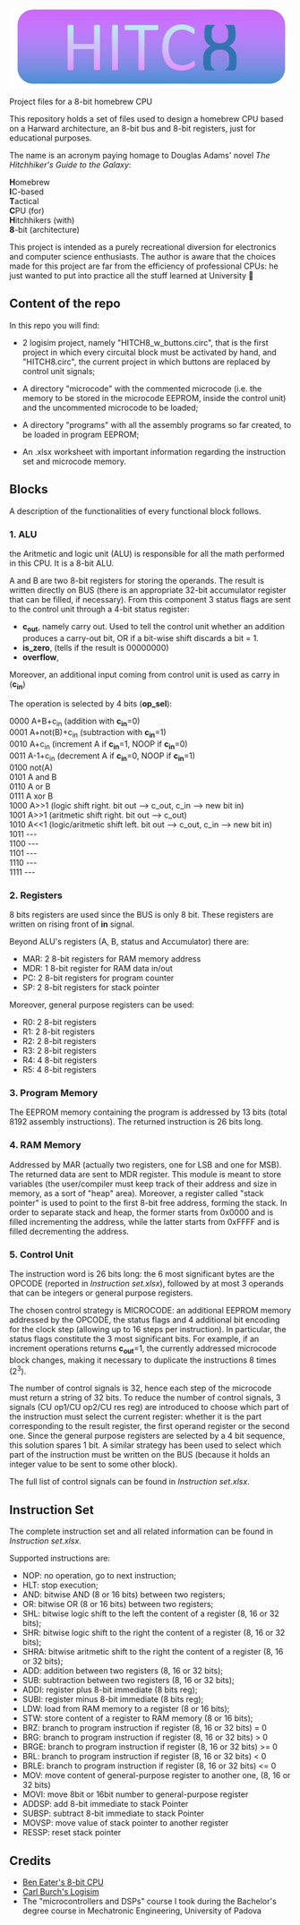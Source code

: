 ![logo](https://raw.githubusercontent.com/edopast/HITCH8/master/hitch8graphic.png)

Project files for a 8-bit homebrew CPU

This repository holds a set of files used to design a homebrew CPU based on a Harward architecture, an 8-bit bus and 8-bit registers, just for educational purposes.

The name is an acronym paying homage to Douglas Adams' novel _The Hitchhiker's Guide to the Galaxy_:

**H**omebrew\
**I**C-based\
**T**actical\
**C**PU (for)\
**H**itchhikers (with)\
**8**-bit (architecture)

This project is intended as a purely recreational diversion for electronics and computer science enthusiasts. The author is aware that the choices made for this project are far from the efficiency of professional CPUs: he just wanted to put into practice all the stuff learned at University :slightly_smiling_face:

## Content of the repo

In this repo you will find:

- 2 logisim project, namely "HITCH8_w_buttons.circ", that is the first project in which every circuital block must be activated by hand, and "HITCH8.circ", the current project in which buttons are replaced by control unit signals;

- A directory "microcode" with the commented microcode (i.e. the memory to be stored in the microcode EEPROM, inside the control unit) and the uncommented microcode to be loaded;

- A directory "programs" with all the assembly programs so far created, to be loaded in program EEPROM;

- An .xlsx worksheet with important information regarding the instruction set and microcode memory.

## Blocks

A description of the functionalities of every functional block follows.

### 1. ALU

the Aritmetic and logic unit (ALU) is responsible for all the math performed in this CPU. It is a 8-bit ALU.

A and B are two 8-bit registers for storing the operands. The result is written directly on BUS (there is an appropriate 32-bit accumulator register that can be filled, if necessary). From this component 3 status flags are sent to the control unit through a 4-bit status register:

- **c<sub>out</sub>**, namely carry out. Used to tell the control unit whether an addition produces a carry-out bit, OR if a bit-wise shift discards a bit = 1.
- **is_zero**, (tells if the result is 00000000)
- **overflow**,

Moreover, an additional input coming from control unit is used as carry in (**c<sub>in</sub>**)

The operation is selected by 4 bits (**op_sel**):

0000 A+B+c<sub>in</sub>        (addition with **c<sub>in</sub>**=0)\
0001 A+not(B)+c<sub>in</sub>   (subtraction with **c<sub>in</sub>**=1)\
0010 A+c<sub>in</sub>          (increment A if **c<sub>in</sub>**=1, NOOP if **c<sub>in</sub>**=0)\
0011 A-1+c<sub>in</sub>        (decrement A if **c<sub>in</sub>**=0, NOOP if **c<sub>in</sub>**=1)\
0100 not(A)\
0101 A and B\
0110 A or B\
0111 A xor B\
1000 A>>1            (logic shift right. bit out --> c_out, c_in --> new bit in)\
1001 A>>1            (aritmetic shift right. bit out --> c_out)\
1010 A<<1            (logic/aritmetic shift left. bit out --> c_out, c_in --> new bit in)\
1011 ---\
1100 ---\
1101 ---\
1110 ---\
1111 ---

### 2. Registers

8 bits registers are used since the BUS is only 8 bit. These registers are written on rising front of **in** signal.

Beyond ALU's registers (A, B, status and Accumulator) there are:

- MAR: 2 8-bit registers for RAM memory address
- MDR: 1 8-bit register for RAM data in/out
- PC: 2 8-bit registers for program counter
- SP: 2 8-bit registers for stack pointer

Moreover, general purpose registers can be used:

- R0: 2 8-bit registers
- R1: 2 8-bit registers
- R2: 2 8-bit registers
- R3: 2 8-bit registers
- R4: 4 8-bit registers
- R5: 4 8-bit registers

### 3. Program Memory

The EEPROM memory containing the program is addressed by 13 bits (total 8192 assembly instructions). The returned instruction is 26 bits long.

### 4. RAM Memory

Addressed by MAR (actually two registers, one for LSB and one for MSB). The returned data are sent to MDR register.
This module is meant to store variables (the user/compiler must keep track of their address and size in memory, as a sort of "heap" area). Moreover, a register called "stack pointer" is used to point to the first 8-bit free address, forming the stack. In order to separate stack and heap, the former starts from 0x0000 and is filled incrementing the address, while the latter starts from 0xFFFF and is filled decrementing the address.

### 5. Control Unit

The instruction word is 26 bits long: the 6 most significant bytes are the OPCODE (reported in _Instruction set.xlsx_), followed by at most 3 operands that can be integers or general purpose registers.

The chosen control strategy is MICROCODE: an additional EEPROM memory addressed by the OPCODE, the status flags and 4 additional bit encoding for the clock step (allowing up to 16 steps per instruction). In particular, the status flags constitute the 3 most significant bits. For example, if an increment operations returns **c<sub>out</sub>**=1, the currently addressed microcode block changes, making it necessary to duplicate the instructions 8 times (2<sup>3</sup>).

The number of control signals is 32, hence each step of the microcode must return a string of 32 bits. To reduce the number of control signals, 3 signals (CU op1/CU op2/CU res reg) are introduced to choose which part of the instruction must select the current register: whether it is the part corresponding to the result register, the first operand register or the second one. Since the general purpose registers are selected by a 4 bit sequence, this solution spares 1 bit.
A similar strategy has been used to select which part of the instruction must be written on the BUS (because it holds an integer value to be sent to some other block).

The full list of control signals can be found in _Instruction set.xlsx_.

## Instruction Set

The complete instruction set and all related information can be found in _Instruction set.xlsx_.

Supported instructions are:

- NOP: no operation, go to next instruction;
- HLT: stop execution;
- AND: bitwise AND (8 or 16 bits) between two registers;
- OR: bitwise OR (8 or 16 bits) between two registers;
- SHL: bitwise logic shift to the left the content of a register (8, 16 or 32 bits);
- SHR: bitwise logic shift to the right the content of a register (8, 16 or 32 bits);
- SHRA: bitwise aritmetic shift to the right the content of a register (8, 16 or 32 bits);
- ADD: addition between two registers (8, 16 or 32 bits);
- SUB: subtraction between two registers (8, 16 or 32 bits);
- ADDI: register plus 8-bit immediate (8 bits reg);
- SUBI: register minus 8-bit immediate (8 bits reg);
- LDW: load from RAM memory to a register (8 or 16 bits);
- STW: store content of a register to RAM memory (8 or 16 bits);
- BRZ: branch to program instruction if register (8, 16 or 32 bits) = 0
- BRG: branch to program instruction if register (8, 16 or 32 bits) > 0
- BRGE: branch to program instruction if register (8, 16 or 32 bits) >= 0
- BRL: branch to program instruction if register (8, 16 or 32 bits) < 0
- BRLE: branch to program instruction if register (8, 16 or 32 bits) <= 0
- MOV: move content of general-purpose register to another one, (8, 16 or 32 bits)
- MOVI: move 8bit or 16bit number to general-purpose register
- ADDSP: add 8-bit immediate to stack Pointer
- SUBSP: subtract 8-bit immediate to stack Pointer
- MOVSP: move value of stack pointer to another register
- RESSP: reset stack pointer

## Credits

 - [Ben Eater's 8-bit CPU](https://eater.net/) 
 - [Carl Burch's Logisim](https://sourceforge.net/projects/circuit/)
 - The "microcontrollers and DSPs" course I took during the Bachelor's degree course in Mechatronic Engineering, University of Padova


